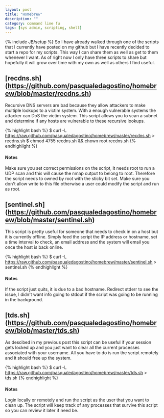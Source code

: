 ```yaml
---
layout: post
title: "Homebrew"
description: ""
category: command line fu 
tags: [sys admin, scripting, shell]
---
```

{% include JB/setup %}
So I have already walked through one of the scripts that I currently have posted on my github but I have recently decided to start a repo for my scripts. This way I can share them as well as get to them whenever I want. As of right now I only have three scripts to share but hopefully it will grow over time with my own as well as others I find useful.

## [recdns.sh] (https://github.com/pasqualedagostino/homebrew/blob/master/recdns.sh)
Recursive DNS servers are bad because they allow attackers to make multiple lookups to a victim system. With a enough vulnerable systems the attacker can DoS the victim system. This script allows you to scan a subnet and determine if any hosts are vulnerable to these recursive lookups.

{% highlight bash  %}
$ curl -L https://raw.github.com/pasqualedagostino/homebrew/master/recdns.sh > recdns.sh
$ chmod 4755 recdns.sh && chown root recdns.sh
{% endhighlight %}
#### Notes
Make sure you set correct permissions on the script, it needs root to run a UDP scan and this will cause the nmap output to belong to root. Therefore the script needs to owned by root with the sticky bit set. Make sure you don't allow write to this file otherwise a user could modify the script and run as root.

## [sentinel.sh] (https://github.com/pasqualedagostino/homebrew/blob/master/sentinel.sh)
This script is pretty useful for someone that needs to check in on a host but it is currently offline. Simply feed the script the IP address or hostname, set a time interval to check, an email address and the system will email you once the host is back online.

{% highlight bash  %}
$ curl -L https://raw.github.com/pasqualedagostino/homebrew/master/sentinel.sh > sentinel.sh
{% endhighlight %}
#### Notes
If the script just quits, it is due to a bad hostname. Redirect stderr to see the issue, I didn't want info going to stdout if the script was going to be running in the background.

## [tds.sh] (https://github.com/pasqualedagostino/homebrew/blob/master/tds.sh)
As descibed in my previous post this script can be useful if your session gets locked up and you just want to clear all the current processes associated with your username. All you have to do is run the script remotely and it should free up the system.

{% highlight bash  %}
$ curl -L https://raw.github.com/pasqualedagostino/homebrew/master/tds.sh > tds.sh
{% endhighlight %}
#### Notes
Login locally or remotely and run the script as the user that you want to clean up. The script will keep track of any processes that survive this script so you can review it later if need be.
